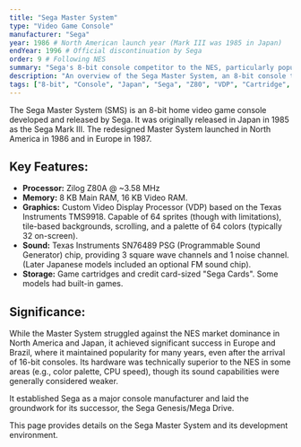 ```yaml
---
title: "Sega Master System"
type: "Video Game Console"
manufacturer: "Sega"
year: 1986 # North American launch year (Mark III was 1985 in Japan)
endYear: 1996 # Official discontinuation by Sega
order: 9 # Following NES
summary: "Sega's 8-bit console competitor to the NES, particularly popular in Europe and Brazil."
description: "An overview of the Sega Master System, an 8-bit console that offered technically capable hardware but faced stiff competition from Nintendo."
tags: ["8-bit", "Console", "Japan", "Sega", "Z80", "VDP", "Cartridge", "Sega Card"]
---
```


The Sega Master System (SMS) is an 8-bit home video game console developed and released by Sega. It was originally released in Japan in 1985 as the Sega Mark III. The redesigned Master System launched in North America in 1986 and in Europe in 1987.

## Key Features:

*   **Processor:** Zilog Z80A @ ~3.58 MHz
*   **Memory:** 8 KB Main RAM, 16 KB Video RAM.
*   **Graphics:** Custom Video Display Processor (VDP) based on the Texas Instruments TMS9918. Capable of 64 sprites (though with limitations), tile-based backgrounds, scrolling, and a palette of 64 colors (typically 32 on-screen).
*   **Sound:** Texas Instruments SN76489 PSG (Programmable Sound Generator) chip, providing 3 square wave channels and 1 noise channel. (Later Japanese models included an optional FM sound chip).
*   **Storage:** Game cartridges and credit card-sized "Sega Cards". Some models had built-in games.

## Significance:

While the Master System struggled against the NES market dominance in North America and Japan, it achieved significant success in Europe and Brazil, where it maintained popularity for many years, even after the arrival of 16-bit consoles. Its hardware was technically superior to the NES in some areas (e.g., color palette, CPU speed), though its sound capabilities were generally considered weaker.

It established Sega as a major console manufacturer and laid the groundwork for its successor, the Sega Genesis/Mega Drive.

This page provides details on the Sega Master System and its development environment. 